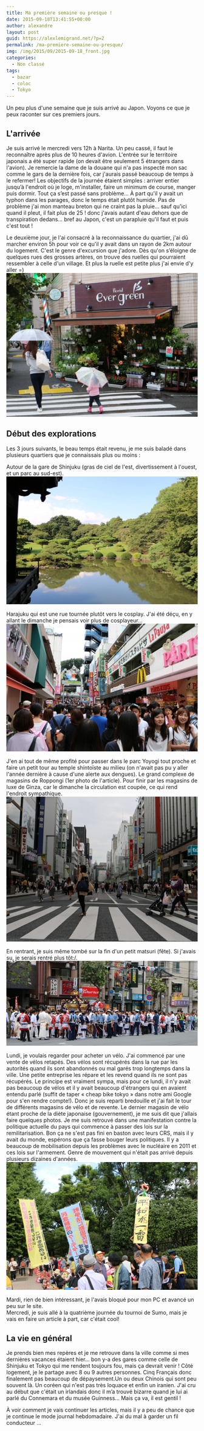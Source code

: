 ```yaml
---
title: Ma première semaine ou presque !
date: 2015-09-18T13:41:55+00:00
author: alexandre
layout: post
guid: https://alexlemigrand.net/?p=2
permalink: /ma-premiere-semaine-ou-presque/
img: /img/2015/09/2015-09-18_front.jpg
categories:
  - Non classé
tags:
  - bazar
  - coloc
  - Tokyo
---
```


Un peu plus d'une semaine que je suis arrivé au Japon. Voyons ce que je peux raconter sur ces premiers jours.  

## L'arrivée

Je suis arrivé le mercredi vers 12h à Narita. Un peu cassé, il faut le reconnaître après plus de 10 heures d'avion. L'entrée sur le territoire japonais a été super rapide (on devait être seulement 5 étrangers dans l'avion). Je remercie la dame de la douane qui n'a pas inspecté mon sac comme le gars de la dernière fois, car j'aurais passé beaucoup de temps à le refermer! Les objectifs de la journée étaient simples : arriver entier jusqu’à l'endroit où je loge, m'installer, faire un minimum de course, manger puis dormir. Tout ça s’est passé sans problème... À part qu'il y avait un typhon dans les parages, donc le temps était plutôt humide. Pas de problème j'ai mon manteau breton qui ne craint pas la pluie… sauf qu'ici quand il pleut, il fait plus de 25 ! donc j'avais autant d'eau dehors que de transpiration dedans… bref au Japon, c'est un parapluie qu'il faut et puis c'est tout !


Le deuxième jour, je l'ai consacré à la reconnaissance du quartier, j'ai dû marcher environ 5h pour voir ce qu'il y avait dans un rayon de 2km autour du logement. C'est le genre d'excursion que j'adore. Dès qu'on s’éloigne de quelques rues des grosses artères, on trouve des ruelles qui pourraient ressembler à celle d'un village. Et plus la ruelle est petite plus j'ai envie d'y aller =)  
![alentour chambre](/img/2015/09/2015-09-18_1.jpg)  

## Début des explorations 
Les 3 jours suivants, le beau temps était revenu, je me suis baladé dans plusieurs quartiers que je connaissais plus ou moins :  

Autour de la gare de Shinjuku (gras de ciel de l'est, divertissement à l'ouest, et un parc au sud-est).
![autour de la gare de Shinjuku](/img/2015/09/2015-09-18_2.jpg)

Harajuku qui est une rue tournée plutôt vers le cosplay. J'ai été déçu, en y allant le dimanche je pensais voir plus de cosplayeur...  
![rue Harajuku](/img/2015/09/2015-09-18_3.jpg)

J'en ai tout de même profité pour passer dans le parc Yoyogi tout proche et faire un petit tour au temple shintoïste au milieu (on n'avait pas pu y aller l'année dernière à cause d'une alerte aux dengues). Le grand complexe de magasins de Roppongi (1er photo de l'article). Pour finir par les magasins de luxe de Ginza, car le dimanche la circulation est coupée, ce qui rend l'endroit sympathique.  
![Ginza le dimanche](/img/2015/09/2015-09-18_5.jpg)

En rentrant, je suis même tombé sur la fin d'un petit matsuri (fête). Si j'avais su, je serais rentré plus tôt:/.  
![matsuri de quartier](/img/2015/09/2015-09-18_4.jpg)

Lundi, je voulais regarder pour acheter un vélo. J'ai commencé par une vente de vélos retapés. Des vélos sont récupérés dans la rue par les autorités quand ils sont abandonnés ou mal garés trop longtemps dans la ville. Une petite entreprise les répare et les revend quand ils ne sont pas récupérés. Le principe est vraiment sympa, mais pour ce lundi, il n'y avait pas beaucoup de vélos et il y avait beaucoup d'étrangers qui en avaient entendu parlé (suffit de taper « cheap bike tokyo » dans notre ami Google pour s'en rendre compte!). Donc je suis reparti bredouille et j'ai fait le tour de différents magasins de vélo et de revente. Le dernier magasin de vélo étant proche de la diète japonaise (gouvernement), je me suis dit que j'allais faire quelques photos. Je me suis retrouvé dans une manifestation contre la politique actuelle du pays qui commence à passer des lois sur la remilitarisation. Bon ça ne s'est pas fini en baston avec leurs CRS, mais il y avait du monde, espérons que ça fasse bouger leurs politiques. Il y a beaucoup de mobilisation depuis les problèmes avec le nucléaire en 2011 et ces lois sur l'armement. Genre de mouvement qui n'était pas arrivé depuis plusieurs dizaines d'années.
![manifestation](/img/2015/09/2015-09-18_6.jpg)

Mardi, rien de bien intéressant, je l'avais bloqué pour mon PC et avancé un peu sur le site.  
Mercredi, je suis allé à la quatrième journée du tournoi de Sumo, mais je vais en faire un article à part, car c'était cool!

## La vie en général  
Je prends bien mes repères et je me retrouve dans la ville comme si mes dernières vacances étaient hier… bon y-a des gares comme celle de Shinjuku et Tokyo qui me rendent toujours fou, mais ça devrait venir ! Côté logement, je le partage avec 8 ou 9 autres personnes. Cinq Français donc finalement pas beaucoup de dépaysement.Un ou deux Chinois qui sont peu souvent là. Un coréen qui n'est pas très loquace et enfin un iranien. J'ai cru au début que c'était un irlandais donc il m’a trouvé bizarre quand je lui ai parlé du Connemara et du musée Guinness… Mais ça va, il est gentil !

À voir comment je vais continuer les articles, mais il y a peu de chance que je continue le mode journal hebdomadaire. J'ai du mal à garder un fil conducteur ...
